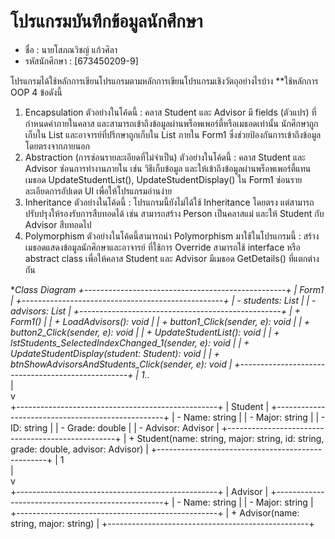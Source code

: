 # โปรแกรมบันทึกข้อมูลนักศึกษา

- ชื่อ : นายโสภณวิชญ์ แก้วศิลา
- รหัสนักศึกษา : [673450209-9]  

โปรแกรมได้ใช้หลักการเขียนโปรแกรมตามหลักการเขียนโปรแกรมเชิงวัตถุอย่างไรบ้าง
**ใช้หลักการ OOP 4 ข้อดังนี้
   1. Encapsulation
   ตัวอย่างในโค้ดนี้ :
คลาส Student และ Advisor มี fields (ตัวแปร) ที่กำหนดค่าภายในคลาส และสามารถเข้าถึงข้อมูลผ่านพร็อพเพอร์ตี้หรือเมธอดเท่านั้น
นักศึกษาถูกเก็บใน List<Student> และอาจารย์ที่ปรึกษาถูกเก็บใน List<Advisor> ภายใน Form1 ซึ่งช่วยป้องกันการเข้าถึงข้อมูลโดยตรงจากภายนอก
   2.  Abstraction (การซ่อนรายละเอียดที่ไม่จำเป็น)
   ตัวอย่างในโค้ดนี้ :
คลาส Student และ Advisor ซ่อนการทำงานภายใน เช่น วิธีเก็บข้อมูล และให้เข้าถึงข้อมูลผ่านพร็อพเพอร์ตี้แทน
เมธอด UpdateStudentList(), UpdateStudentDisplay() ใน Form1 ซ่อนรายละเอียดการอัปเดต UI เพื่อให้โปรแกรมอ่านง่าย
   3. Inheritance 
   ตัวอย่างในโค้ดนี้ :
โปรแกรมนี้ยังไม่ได้ใช้ Inheritance โดยตรง แต่สามารถปรับปรุงให้รองรับการสืบทอดได้ เช่น
สามารถสร้าง Person เป็นคลาสแม่ และให้ Student กับ Advisor สืบทอดไป
  4. Polymorphism 
   ตัวอย่างในโค้ดนี้สามารถนำ Polymorphism มาใช้ในโปรแกรมนี้ :
สร้าง เมธอดแสดงข้อมูลนักศึกษาและอาจารย์ ที่ใช้การ Override
สามารถใช้ interface หรือ abstract class เพื่อให้คลาส Student และ Advisor มีเมธอด GetDetails() ที่แตกต่างกัน

  
**Class Diagram
  +--------------------------------------------------+
|                    Form1                         |
+--------------------------------------------------+
| - students: List<Student>                        |
| - advisors: List<Advisor>                        |
+--------------------------------------------------+
| + Form1()                                       |
| + LoadAdvisors(): void                          |
| + button1_Click(sender, e): void                |
| + button2_Click(sender, e): void                |
| + UpdateStudentList(): void                     |
| + lstStudents_SelectedIndexChanged_1(sender, e): void |
| + UpdateStudentDisplay(student: Student): void  |
| + btnShowAdvisorsAndStudents_Click(sender, e): void |
+--------------------------------------------------+
                  | 1..*      
                  |                         
                  v                         
+--------------------------------------------------+
|                  Student                         |
+--------------------------------------------------+
| - Name: string                                   |
| - Major: string                                  |
| - ID: string                                    |
| - Grade: double                                  |
| - Advisor: Advisor                              |
+--------------------------------------------------+
| + Student(name: string, major: string, id: string, grade: double, advisor: Advisor) |
+--------------------------------------------------+
                  | 1                         
                  |                         
                  v                         
+--------------------------------------------------+
|                  Advisor                         |
+--------------------------------------------------+
| - Name: string                                   |
| - Major: string                                  |
+--------------------------------------------------+
| + Advisor(name: string, major: string)          |
+--------------------------------------------------+
